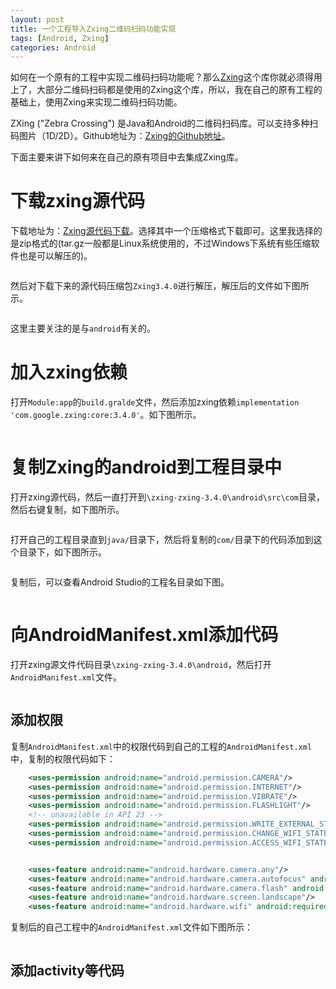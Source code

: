 ```yaml
---
layout: post
title: 一个工程导入Zxing二维码扫码功能实现
tags: [Android, Zxing]
categories: Android
---
```


如何在一个原有的工程中实现二维码扫码功能呢？那么[Zxing](https://github.com/zxing/zxing)这个库你就必须得用上了，大部分二维码扫码都是使用的Zxing这个库，所以，我在自己的原有工程的基础上，使用Zxing来实现二维码扫码功能。

ZXing ("Zebra Crossing") 是Java和Android的二维码扫码库。可以支持多种扫码图片（1D/2D）。Github地址为：[Zxing的Github地址](https://github.com/zxing/zxing)。

下面主要来讲下如何来在自己的原有项目中去集成Zxing库。



# 下载zxing源代码

下载地址为：[Zxing源代码下载](https://github.com/zxing/zxing/releases)。选择其中一个压缩格式下载即可。这里我选择的是zip格式的(tar.gz一般都是Linux系统使用的，不过Windows下系统有些压缩软件也是可以解压的)。

![]()

然后对下载下来的源代码压缩包`Zxing3.4.0`进行解压，解压后的文件如下图所示。

![]()

这里主要关注的是与`android`有关的。

# 加入zxing依赖

打开`Module:app`的`build.gralde`文件，然后添加zxing依赖`implementation 'com.google.zxing:core:3.4.0'`。如下图所示。

![]()


# 复制Zxing的android到工程目录中

打开zxing源代码，然后一直打开到`\zxing-zxing-3.4.0\android\src\com`目录，然后右键复制，如下图所示。

![]()

打开自己的工程目录直到`java/`目录下，然后将复制的`com/`目录下的代码添加到这个目录下，如下图所示。

![]()

复制后，可以查看Android Studio的工程名目录如下图。

![]()

# 向AndroidManifest.xml添加代码

打开zxing源文件代码目录`\zxing-zxing-3.4.0\android`，然后打开`AndroidManifest.xml`文件。

![]()

## 添加权限

复制`AndroidManifest.xml`中的权限代码到自己的工程的`AndroidManifest.xml`中，复制的权限代码如下：

```xml
    <uses-permission android:name="android.permission.CAMERA"/>
    <uses-permission android:name="android.permission.INTERNET"/>
    <uses-permission android:name="android.permission.VIBRATE"/>
    <uses-permission android:name="android.permission.FLASHLIGHT"/>
    <!-- unavailable in API 23 -->
    <uses-permission android:name="android.permission.WRITE_EXTERNAL_STORAGE"/>
    <uses-permission android:name="android.permission.CHANGE_WIFI_STATE"/>
    <uses-permission android:name="android.permission.ACCESS_WIFI_STATE"/>


    <uses-feature android:name="android.hardware.camera.any"/>
    <uses-feature android:name="android.hardware.camera.autofocus" android:required="false"/>
    <uses-feature android:name="android.hardware.camera.flash" android:required="false"/>
    <uses-feature android:name="android.hardware.screen.landscape"/>
    <uses-feature android:name="android.hardware.wifi" android:required="false"/>
```

复制后的自己工程中的`AndroidManifest.xml`文件如下图所示：

![]()

## 添加activity等代码

